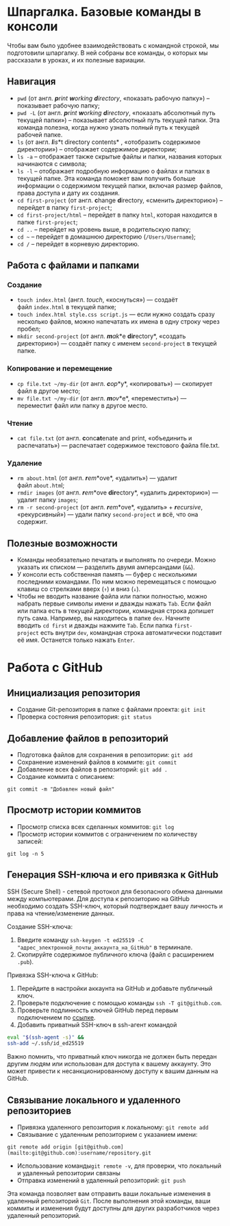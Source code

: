 # **Шпаргалка. Базовые команды в консоли**

Чтобы вам было удобнее взаимодействовать с командной строкой, мы подготовили шпаргалку. В ней собраны все команды, о которых мы рассказали в уроках, и их полезные вариации.

## **Навигация**

- `pwd` (от англ. ***p**rint **w**orking **d**irectory*, «показать рабочую папку») – показывает рабочую папку;
- `pwd -L` (от англ. ***p**rint **w**orking **d**irectory*, «показать абсолютный путь текущей папки») – показывает абсолютный путь текущей папки. Эта команда полезна, когда нужно узнать полный путь к текущей рабочей папке.
- `ls` (от англ. ***l**i**s**t directory contents* , «отобразить содержимое директории») – отображает содержимое директории;
- `ls -a` – отображает также скрытые файлы и папки, названия которых начинаются с символа;
- `ls -l` – отображает подробную информацию о файлах и папках в текущей папке. Эта команда поможет вам получить больше информации о содержимом текущей папки, включая размер файлов, права доступа и дату их создания.
- `cd first-project` (от англ. **c**hange **d**irectory, «сменить директорию») – перейдет в папку `first-project`;
- `cd first-project/html` – перейдет в папку `html`, которая находится в папке `first-project`;
- `cd ..` – перейдет на уровень выше, в родительскую папку;
- `cd ~` – перейдет в домашнюю директорию (`/Users/Username`);
- `cd /` – перейдет в корневую директорию.

## **Работа с файлами и папками**

### **Создание**

- `touch index.html` (англ. *touch*, «коснуться») — создаёт файл `index.html` в текущей папке;
- `touch index.html style.css script.js` — если нужно создать сразу несколько файлов, можно напечатать их имена в одну строку через пробел;
- `mkdir second-project` (от англ. ***m**a**k**e **dir**ectory*, «создать директорию») — создаёт папку с именем `second-project` в текущей папке.

### **Копирование и перемещение**

- `cp file.txt ~/my-dir` (от англ. ***c**o**p**y*, «копировать») — скопирует файл в другое место;
- `mv file.txt ~/my-dir` (от англ. ***m**o**v**e*, «переместить») — переместит файл или папку в другое место.

### **Чтение**

- `cat file.txt` (от англ. **c**onc**at**enate and print, «объединить и распечатать») — распечатает содержимое текстового файла file.txt.

### **Удаление**

- `rm about.html` (от англ. ***r**e**m**ove*, «удалить») — удалит файл `about.htm`l;
- `rmdir images` (от англ. ***r**e**m**ove **dir**ectory*, «удалить директорию») — удалит папку `images`;
- `rm -r second-project` (от англ. ***r**e**m**ove*, «удалить» + ***r**ecursive*, «рекурсивный») — удали папку `second-project` и всё, что она содержит.

## **Полезные возможности**

- Команды необязательно печатать и выполнять по очереди. Можно указать их списком — разделить двумя амперсандами (`&&`).
- У консоли есть собственная память — буфер с несколькими последними командами. По ним можно перемещаться с помощью клавиш со стрелками вверх (`↑`) и вниз (`↓`).
- Чтобы не вводить название файла или папки полностью, можно набрать первые символы имени и дважды нажать `Tab`. Если файл или папка есть в текущей директории, командная строка допишет путь сама. Например, вы находитесь в папке `dev`. Начните вводить `cd first` и дважды нажмите `Tab`. Если папка `first-project` есть внутри `dev`, командная строка автоматически подставит её имя. Останется только нажать `Enter`.

# **Работа с GitHub**

## **Инициализация репозитория**

- Создание Git-репозитория в папке с файлами проекта: `git init`
- Проверка состояния репозитория: `git status`

## **Добавление файлов в репозиторий**

- Подготовка файлов для сохранения в репозитории: `git add`
- Сохранение изменений файлов в коммите: `git commit`
- Добавление всех файлов в репозиторий: `git add .`
- Создание коммита с описанием:

```
git commit -m "Добавлен новый файл"
```

## **Просмотр истории коммитов**

- Просмотр списка всех сделанных коммитов: `git log`
- Просмотр истории коммитов с ограничением по количеству записей:

```
git log -n 5
```

## Генерация SSH-ключа и его привязка к GitHub

SSH (Secure Shell) - сетевой протокол для безопасного обмена данными между компьютерами. Для доступа к репозиторию на GitHub необходимо создать SSH-ключ, который подтверждает вашу личность и права на чтение/изменение данных.

Создание SSH-ключа:

1. Введите команду `ssh-keygen -t ed25519 -C "адрес_электронной_почты_аккаунта_на_GitHub"` в терминале.
2. Скопируйте содержимое публичного ключа (файл с расширением `.pub`).

Привязка SSH-ключа к GitHub:

1. Перейдите в настройки аккаунта на GitHub и добавьте публичный ключ.
2. Проверьте подключение с помощью команды `ssh -T git@github.com`.
3. Проверьте подлинность ключей GitHub перед первым подключением по [ссылке](https://docs.github.com/en/authentication/keeping-your-account-and-data-secure/githubs-ssh-key-fingerprints).
4. Добавить приватный SSH-ключ в ssh-агент командой

```bash
eval "$(ssh-agent -s)" &&
ssh-add ~/.ssh/id_ed25519
```

Важно помнить, что приватный ключ никогда не должен быть передан другим людям или использован для доступа к вашему аккаунту. Это может привести к несанкционированному доступу к вашим данным на GitHub.

## **Связывание локального и удаленного репозиториев**

- Привязка удаленного репозитория к локальному: `git remote add`
- Связывание с удаленным репозиторием с указанием имени:

`git remote add origin [git@github.com](mailto:git@github.com):username/repository.git`

- Использование команды`git remote -v`, для проверки, что локальный и удаленный репозитории связаны
- Отправка изменений в удаленный репозиторий: `git push`

Эта команда позволяет вам отправить ваши локальные изменения в удаленный репозиторий `Git`. После выполнения этой команды, ваши коммиты и изменения будут доступны для других разработчиков через удаленный репозиторий.